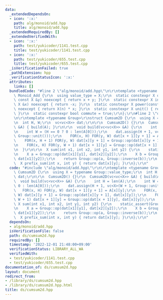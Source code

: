 ```yaml
---
data:
  _extendedDependsOn:
  - icon: ':x:'
    path: alg/monoid/add.hpp
    title: alg/monoid/add.hpp
  _extendedRequiredBy: []
  _extendedVerifiedWith:
  - icon: ':x:'
    path: test/yukicoder/1141.test.cpp
    title: test/yukicoder/1141.test.cpp
  - icon: ':x:'
    path: test/yukicoder/655.test.cpp
    title: test/yukicoder/655.test.cpp
  _isVerificationFailed: true
  _pathExtension: hpp
  _verificationStatusIcon: ':x:'
  attributes:
    links: []
  bundledCode: "#line 2 \"alg/monoid/add.hpp\"\n\r\ntemplate <typename X>\r\nstruct\
    \ Monoid_Add {\r\n  using value_type = X;\r\n  static constexpr X op(const X &x,\
    \ const X &y) noexcept { return x + y; }\r\n  static constexpr X inverse(const\
    \ X &x) noexcept { return -x; }\r\n  static constexpr X power(const X &x, ll n)\
    \ noexcept { return X(n) * x; }\r\n  static constexpr X unit() { return X(0);\
    \ }\r\n  static constexpr bool commute = true;\r\n};\r\n#line 2 \"ds/cumsum2d.hpp\"\
    \n\r\ntemplate <typename Group>\r\nstruct Cumsum2D {\r\n  using X = typename Group::value_type;\r\
    \n  int H, W;\r\n  vc<vc<X>> dat;\r\n\r\n  Cumsum2D() {}\r\n  Cumsum2D(vc<vc<X>>\
    \ &A) { build(A); }\r\n\r\n  void build(vc<vc<X>> &A) {\r\n    int H = len(A);\r\
    \n    int W = (H == 0 ? 0 : len(A[0]));\r\n    dat.assign(H + 1, vc<X>(W + 1,\
    \ Group::unit()));\r\n    FOR(x, H) FOR(y, W) dat[x + 1][y + 1] = A[x][y];\r\n\
    \    FOR(x, H + 1) FOR(y, W) dat[x][y + 1] = Group::op(dat[x][y + 1], dat[x][y]);\r\
    \n    FOR(x, H) FOR(y, W + 1) dat[x + 1][y] = Group::op(dat[x + 1][y], dat[x][y]);\r\
    \n  }\r\n\r\n  X sum(int x1, int x2, int y1, int y2) {\r\n    static_assert(Group::commute);\r\
    \n    X a = Group::op(dat[x1][y1], dat[x2][y2]);\r\n    X b = Group::op(dat[x2][y1],\
    \ dat[x1][y2]);\r\n    return Group::op(a, Group::inverse(b));\r\n  }\r\n\r\n\
    \  X prefix_sum(int x, int y) { return dat[x][y]; }\r\n};\r\n"
  code: "#include \"alg/monoid/add.hpp\"\r\n\r\ntemplate <typename Group>\r\nstruct\
    \ Cumsum2D {\r\n  using X = typename Group::value_type;\r\n  int H, W;\r\n  vc<vc<X>>\
    \ dat;\r\n\r\n  Cumsum2D() {}\r\n  Cumsum2D(vc<vc<X>> &A) { build(A); }\r\n\r\n\
    \  void build(vc<vc<X>> &A) {\r\n    int H = len(A);\r\n    int W = (H == 0 ?\
    \ 0 : len(A[0]));\r\n    dat.assign(H + 1, vc<X>(W + 1, Group::unit()));\r\n \
    \   FOR(x, H) FOR(y, W) dat[x + 1][y + 1] = A[x][y];\r\n    FOR(x, H + 1) FOR(y,\
    \ W) dat[x][y + 1] = Group::op(dat[x][y + 1], dat[x][y]);\r\n    FOR(x, H) FOR(y,\
    \ W + 1) dat[x + 1][y] = Group::op(dat[x + 1][y], dat[x][y]);\r\n  }\r\n\r\n \
    \ X sum(int x1, int x2, int y1, int y2) {\r\n    static_assert(Group::commute);\r\
    \n    X a = Group::op(dat[x1][y1], dat[x2][y2]);\r\n    X b = Group::op(dat[x2][y1],\
    \ dat[x1][y2]);\r\n    return Group::op(a, Group::inverse(b));\r\n  }\r\n\r\n\
    \  X prefix_sum(int x, int y) { return dat[x][y]; }\r\n};\r\n"
  dependsOn:
  - alg/monoid/add.hpp
  isVerificationFile: false
  path: ds/cumsum2d.hpp
  requiredBy: []
  timestamp: '2022-12-01 21:48:00+09:00'
  verificationStatus: LIBRARY_ALL_WA
  verifiedWith:
  - test/yukicoder/1141.test.cpp
  - test/yukicoder/655.test.cpp
documentation_of: ds/cumsum2d.hpp
layout: document
redirect_from:
- /library/ds/cumsum2d.hpp
- /library/ds/cumsum2d.hpp.html
title: ds/cumsum2d.hpp
---
```

